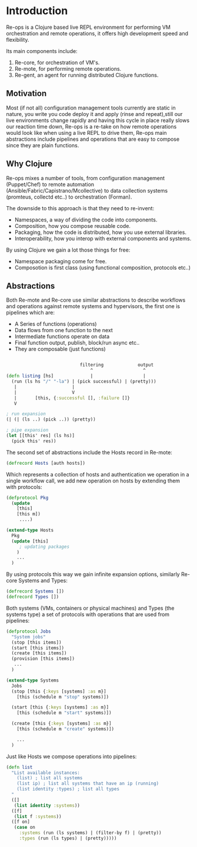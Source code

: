 # Introduction

Re-ops is a Clojure based live REPL environment for performing VM orchestration and remote operations, it offers high development speed and flexibility.

Its main components include:

1. Re-core, for orchestration of VM's.
2. Re-mote, for performing remote operations.
3. Re-gent, an agent for running distributed Clojure functions.

## Motivation

Most (if not all) configuration management tools currently are static in nature, you write you code deploy it and apply (rinse and repeat),still our live environments change rapidly and having this cycle in place really slows our reaction time down, Re-ops is a re-take on how remote operations would look like when using a live REPL to drive them, Re-ops main abstractions include pipelines and operations that are easy to compose since they are plain functions.

## Why Clojure

Re-ops mixes a number of tools, from configuration management (Puppet/Chef) to remote automation (Ansible/Fabric/Capistrano/Mcollective) to data collection systems (promteus, collectd etc..) to orchestration (Forman).

The downside to this approach is that they need to re-invent:

* Namespaces, a way of dividing the code into components.
* Composition, how you compose reusable code.
* Packaging, how the code is distributed, how you use external libraries.
* Interoperability, how you interop with external components and systems.

By using Clojure we gain a lot those things for free:

* Namespace packaging come for free.
* Composotion is first class (using functional composition, protocols etc..)

## Abstractions

Both Re-mote and Re-core use similar abstractions to describe workflows and operations against remote systems and hypervisors, the first one is pipelines which are:

* A Series of functions (operations)
* Data flows from one function to the next
* Intermediate functions operate on data
* Final function output, publish, block/run async etc..
* They are composable (just functions)

```clojure

                            filtering             output
                                ^                   ^
(defn listing [hs]              |                   |
  (run (ls hs "/" "-la") | (pick successful) | (pretty)))
   |                     |
   |                     V
   |       [this, {:successful [], :failure []}
   V

; run expansion
(| (| (ls ..) (pick ..)) (pretty))

; pipe expansion
(let [[this' res] (ls hs)]
  (pick this' res))
```

The second set of abstractions include the Hosts record in Re-mote:

```clojure
(defrecord Hosts [auth hosts])

```
Which represents a collection of hosts and authentication we operation in a single workflow call, we add new operation on hosts by extending them with protocols:

```clojure
(defprotocol Pkg
  (update
    [this]
    [this m])
     ....)

(extend-type Hosts
  Pkg
  (update [this]
     ; updating packages
    )
    ...
  )
```

By using protocols this way we gain infinite expansion options, similarly Re-core Systems and Types:

```clojure
(defrecord Systems [])
(defrecord Types [])
```
Both systems (VMs, containers or physical machines) and Types (the systems type) a set of protocols with operations that are used from pipelines:

```clojure
(defprotocol Jobs
  "System jobs"
  (stop [this items])
  (start [this items])
  (create [this items])
  (provision [this items])
   ...
  )

(extend-type Systems
  Jobs
  (stop [this {:keys [systems] :as m}]
    [this (schedule m "stop" systems)])

  (start [this {:keys [systems] :as m}]
    [this (schedule m "start" systems)])

  (create [this {:keys [systems] :as m}]
    [this (schedule m "create" systems)])

    ...
  )

```
Just like Hosts we compose operations into pipelines:

```clojure
(defn list
  "List available instances:
    (list) ; list all systems
    (list ip) ; list all systems that have an ip (running)
    (list identity :types) ; list all types
  "
  ([]
   (list identity :systems))
  ([f]
   (list f :systems))
  ([f on]
   (case on
     :systems (run (ls systems) | (filter-by f) | (pretty))
     :types (run (ls types) | (pretty)))))
```



